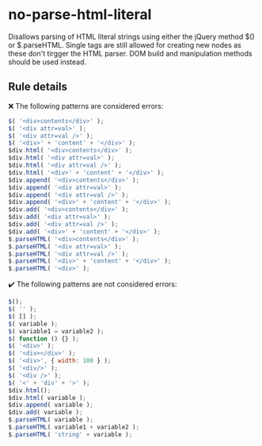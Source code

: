 # no-parse-html-literal

Disallows parsing of HTML literal strings using either the jQuery method $() or $.parseHTML. Single tags are still allowed for creating new nodes as these don't tirgger the HTML parser. DOM build and manipulation methods should be used instead.

## Rule details

❌ The following patterns are considered errors:
```js
$( '<div>contents</div>' );
$( '<div attr=val>' );
$( '<div attr=val />' );
$( '<div>' + 'content' + '</div>' );
$div.html( '<div>contents</div>' );
$div.html( '<div attr=val>' );
$div.html( '<div attr=val />' );
$div.html( '<div>' + 'content' + '</div>' );
$div.append( '<div>contents</div>' );
$div.append( '<div attr=val>' );
$div.append( '<div attr=val />' );
$div.append( '<div>' + 'content' + '</div>' );
$div.add( '<div>contents</div>' );
$div.add( '<div attr=val>' );
$div.add( '<div attr=val />' );
$div.add( '<div>' + 'content' + '</div>' );
$.parseHTML( '<div>contents</div>' );
$.parseHTML( '<div attr=val>' );
$.parseHTML( '<div attr=val />' );
$.parseHTML( '<div>' + 'content' + '</div>' );
$.parseHTML( '<div>' );
```

✔️ The following patterns are not considered errors:
```js
$();
$( '' );
$( [] );
$( variable );
$( variable1 = variable2 );
$( function () {} );
$( '<div>' );
$( '<div></div>' );
$( '<div>', { width: 100 } );
$( '<div/>' );
$( '<div />' );
$( '<' + 'div' + '>' );
$div.html();
$div.html( variable );
$div.append( variable );
$div.add( variable );
$.parseHTML( variable );
$.parseHTML( variable1 + variable2 );
$.parseHTML( 'string' + variable );
```
